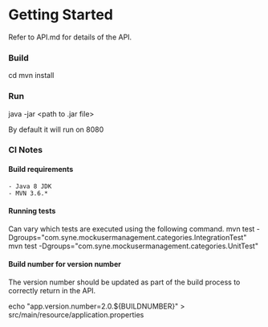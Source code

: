 # Getting Started

Refer to API.md for details of the API.

### Build

cd <git folder>
mvn install


### Run

java -jar <path to .jar file>


By default it will run on 8080


### CI Notes

#### Build requirements

	- Java 8 JDK
	- MVN 3.6.*
	
#### Running tests

Can vary which tests are executed using the following command.
mvn test -Dgroups="com.syne.mockusermanagement.categories.IntegrationTest"
mvn test -Dgroups="com.syne.mockusermanagement.categories.UnitTest"


#### Build number for version number

The version number should be updated as part of the build process to correctly return in the API.

echo "app.version.number=2.0.${BUILDNUMBER}" > src/main/resource/application.properties
